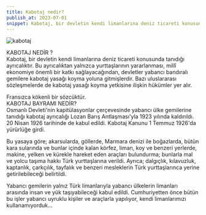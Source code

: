 ```yaml
---
title: Kabotaj nedir?
publish_at: 2023-07-01
snippet: Kabotaj, bir devletin kendi limanlarına deniz ticareti konusunda tanıdığı ayrıcalıktır.
---
```


<img src=/kabotaj.jpg
alt=kabotaj><br>

KABOTAJ NEDİR ?<br>
Kabotaj, bir devletin kendi limanlarına deniz ticareti konusunda tanıdığı ayrıcalıktır. Bu ayrıcalıktan yalnızca yurttaşlarının yararlanması, millî ekonomiye önemli bir katkı sağlayacağından, devletler yabancı bandıralı gemilere kabotaj yasağı koyma yoluna gitmişlerdir. Bazı uluslararası sözleşmelerde de kabotaj yasağı koyma yetkisine ilişkin hükümler yer alır.

Fransızca kökenli bir sözcüktür.<br>
KABOTAJ BAYRAMI NEDİR?<br>
Osmanlı Devleti'nin kapitülasyonlar çerçevesinde yabancı ülke gemilerine tanıdığı kabotaj ayrıcalığı Lozan Barış Antlaşması'yla 1923 yılında kaldırıldı. 20 Nisan 1926 tarihinde de kabul edildi. Kabotaj Kanunu 1 Temmuz 1926'da yürürlüğe girdi.

Bu yasaya göre; akarsularda, göllerde, Marmara denizi ile boğazlarda, bütün kara sularında ve bunlar içinde kalan körfez, liman, koy ve benzeri yerlerde, makine, yelken ve kürekle hareket eden araçları bulundurma; bunlarla mal ve yolcu taşıma hakkı Türk yurttaşlarına verildi. Ayrıca; dalgıçlık, kılavuzluk, kaptanlık, çarkçılık, tayfalık ve benzeri mesleklerin Türk yurttaşlarınca yerine getirilebileceği belirtildi.

Yabancı gemilerin yalnız Türk limanlarıyla yabancı ülkelerin limanları arasında insan ve yük taşıyabileceği kabul edildi.
Cumhuriyetten önce bütün bu işler yabancı uyruklu kişiler ve araçlarla yapılıyor, kendi limanlarımızı kullanamıyorduk...
